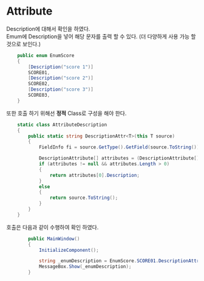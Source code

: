 # Attribute

Description에 대해서 확인을 하였다.    
Emum에 Description을 넣어 해당 문자를 출력 할 수 있다. (더 다양하게 사용 가능 할것으로 보인다.)   

```csharp
    public enum EnumScore
    {
        [Description("score 1")]
        SCORE01,
        [Description("score 2")]
        SCORE02,
        [Description("score 3")]
        SCORE03,
    }
```
또한 호출 하기 위해선 **정적** Class로 구성을 해야 한다.

```csharp
    static class AttributeDescription
    {
        public static string DescriptionAttr<T>(this T source)
        {
            FieldInfo fi = source.GetType().GetField(source.ToString());

            DescriptionAttribute[] attributes = (DescriptionAttribute[])fi.GetCustomAttributes(typeof(DescriptionAttribute), false);
            if (attributes != null && attributes.Length > 0)
            {
                return attributes[0].Description;
            }
            else
            {
                return source.ToString();
            }
        }
    }
```

호출은 다음과 같이 수행하여 확인 하였다.

```csharp
        public MainWindow()
        {
            InitializeComponent();

            string _enumDescription = EnumScore.SCORE01.DescriptionAttr();
            MessageBox.Show(_enumDescription);
        }
```
